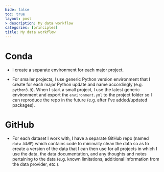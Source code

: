 ```yaml
---
hide: false
toc: true
layout: post
> description: My data workflow
categories: [principles]
title: My data workflow 
---
```


# Conda

- I create a separate environment for each major project.

- For smaller projects, I use generic Python version environment that I create
  for each major Python update and name accordingly (e.g. `python3.9`). When I
  start a small project, I use the latest generic environment and export the
  `environment.yml` to the project folder so I can reproduce the repo in the
  future (e.g. after I've added/updated packages).


# GitHub

- For each dataset I work with, I have a separate GitHub repo (named
  `data-NAME`) which contains
  code to minimally clean the data so as to create a version of the data that I
  can then use for all projects in which I use the data, the data documentation,
  and any thoughts and notes pertaining to the data (e.g. known limitations,
  additional information from the data provider, etc.).


